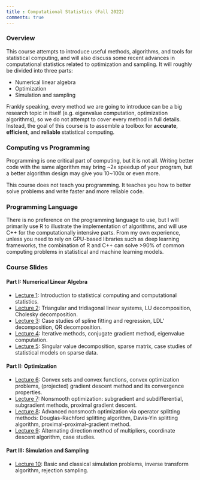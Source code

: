 ```yaml
---
title : Computational Statistics (Fall 2022)
comments: true
---
```


### Overview

This course attempts to introduce useful methods, algorithms, and tools for statistical
computing, and will also discuss some recent advances in computational statistics
related to optimization and sampling. It will roughly be divided into three parts:

- Numerical linear algebra
- Optimization
- Simulation and sampling

Frankly speaking, every method we are going to introduce can be a big research topic
in itself (e.g. eigenvalue computation, optimization algorithms), so we do not attempt to
cover every method in full details. Instead, the goal of this course is to assemble a toolbox
for **accurate**, **efficient**, and **reliable** statistical computing.

### Computing vs Programming

Programming is one critical part of computing, but it is not all. Writing better code with the
same algorithm may bring ~2x speedup of your program, but a better algorithm design may give you
10~100x or even more.

This course does not teach you programming. It teaches you how to better solve problems and write faster and more reliable code.

### Programming Language

There is no preference on the programming language to use, but I will primarily use R to
illustrate the implementation of algorithms, and will use C++ for the computationally intensive
parts. From my own experience, unless you need to rely on GPU-based
libraries such as deep learning frameworks, the combination of R and C++ can solve >90% of
common computing problems in statistical and machine learning models.

### Course Slides

#### Part I: Numerical Linear Algebra

- [Lecture 1](/teaching/compstat-2022f/lec1.html): Introduction to statistical computing
  and computational statistics.
- [Lecture 2](/teaching/compstat-2022f/lec2.html): Triangular and tridiagonal linear systems,
  LU decomposition, Cholesky decomposition.
- [Lecture 3](/teaching/compstat-2022f/lec3.html): Case studies of spline fitting and regression,
  LDL' decomposition, QR decomposition.
- [Lecture 4](/teaching/compstat-2022f/lec4.html): Iterative methods, conjugate gradient method,
  eigenvalue computation.
- [Lecture 5](/teaching/compstat-2022f/lec5.html): Singular value decomposition, sparse matrix,
  case studies of statistical models on sparse data.

#### Part II: Optimization

- [Lecture 6](/teaching/compstat-2022f/lec6.html): Convex sets and convex functions,
  convex optimization problems, (projected) gradient descent method and its convergence properties.
- [Lecture 7](/teaching/compstat-2022f/lec7.html): Nonsmooth optimization: subgradient and subdifferential, subgradient methods, proximal gradient descent.
- [Lecture 8](/teaching/compstat-2022f/lec8.html): Advanced nonsmooth optimization via operator splitting methods: Douglas-Rachford splitting algorithm, Davis-Yin splitting algorithm, proximal-proximal-gradient method.
- [Lecture 9](/teaching/compstat-2022f/lec9.html): Alternating direction method of multipliers, coordinate descent algorithm, case studies.

#### Part III: Simulation and Sampling

- [Lecture 10](/teaching/compstat-2022f/lec10.html): Basic and classical simulation problems, inverse transform algorithm, rejection sampling.
